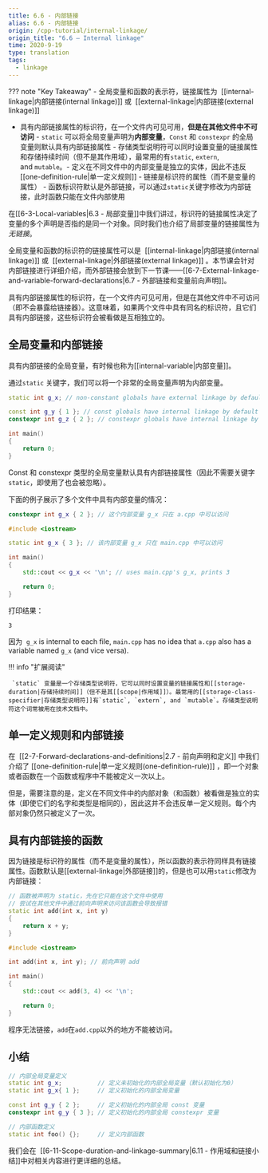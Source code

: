 ```yaml
---
title: 6.6 - 内部链接
alias: 6.6 - 内部链接
origin: /cpp-tutorial/internal-linkage/
origin_title: "6.6 — Internal linkage"
time: 2020-9-19
type: translation
tags:
  - linkage
---
```


??? note "Key Takeaway" - 全局变量和函数的表示符，链接属性为  [[internal-linkage|内部链接(internal linkage)]] 或  [[external-linkage|内部链接(external linkage)]]

- 具有内部链接属性的标识符，在一个文件内可见可用，**但是在其他文件中不可访问** - `static` 可以将全局变量声明为**内部变量**，`Const` 和 `constexpr` 的全局变量则默认具有内部链接属性 - 存储类型说明符可以同时设置变量的链接属性和存储持续时间（但不是其作用域），最常用的有`static`, `extern`, and `mutable`。- 定义在不同文件中的内部变量是独立的实体，因此不违反[[one-definition-rule|单一定义规则]] - 链接是标识符的属性（而不是变量的属性） - 函数标识符默认是外部链接，可以通过`static`关键字修改为内部链接，此时函数只能在文件内部使用

在[[6-3-Local-variables|6.3 - 局部变量]]中我们讲过，标识符的链接属性决定了变量的多个声明是否指的是同一个对象。同时我们也介绍了局部变量的链接属性为*无链接*。

全局变量和函数的标识符的链接属性可以是  [[internal-linkage|内部链接(internal linkage)]] 或  [[external-linkage|外部链接(external linkage)]] 。本节课会针对内部链接进行详细介绍，而外部链接会放到下一节课——[[6-7-External-linkage-and-variable-forward-declarations|6.7 - 外部链接和变量前向声明]]。

具有内部链接属性的标识符，在一个文件内可见可用，但是在其他文件中不可访问（即不会暴露给链接器）。这意味着，如果两个文件中具有同名的标识符，且它们具有内部链接，这些标识符会被看做是互相独立的。

## 全局变量和内部链接

具有内部链接的全局变量，有时候也称为[[internal-variable|内部变量]]。

通过`static` 关键字，我们可以将一个非常的全局变量声明为内部变量。

```cpp
static int g_x; // non-constant globals have external linkage by default, but can be given internal linkage via the static keyword

const int g_y { 1 }; // const globals have internal linkage by default
constexpr int g_z { 2 }; // constexpr globals have internal linkage by default

int main()
{
    return 0;
}
```

Const 和 constexpr 类型的全局变量默认具有内部链接属性（因此不需要关键字 `static`，即使用了也会被忽略）。

下面的例子展示了多个文件中具有内部变量的情况：

```cpp title="a.cpp"
constexpr int g_x { 2 }; // 这个内部变量 g_x 只在 a.cpp 中可以访问
```

```cpp title="main.cpp"
#include <iostream>

static int g_x { 3 }; // 该内部变量 g_x 只在 main.cpp 中可以访问

int main()
{
    std::cout << g_x << '\n'; // uses main.cpp's g_x, prints 3

    return 0;
}
```

打印结果：

```
3
```

因为  `g_x` is internal to each file, `main.cpp` has no idea that `a.cpp` also has a variable named `g_x` (and vice versa).

!!! info "扩展阅读"

     `static` 变量是一个存储类型说明符，它可以同时设置变量的链接属性和[[storage-duration|存储持续时间]]（但不是其[[scope|作用域]]）。最常用的[[storage-class-specifier|存储类型说明符]]有`static`, `extern`, and `mutable`。存储类型说明符这个词常被用在技术文档中。

## 单一定义规则和内部链接

在  [[2-7-Forward-declarations-and-definitions|2.7 - 前向声明和定义]] 中我们介绍了 [[one-definition-rule|单一定义规则(one-definition-rule)]] ，即一个对象或者函数在一个函数或程序中不能被定义一次以上。

但是，需要注意的是，定义在不同文件中的内部对象（和函数）被看做是独立的实体（即使它们的名字和类型是相同的），因此这并不会违反单一定义规则。每个内部对象仍然只被定义了一次。

## 具有内部链接的函数

因为链接是标识符的属性（而不是变量的属性），所以函数的表示符同样具有链接属性。函数默认是[[external-linkage|外部链接]]的，但是也可以用`static`修改为内部链接：

```cpp title="add.cpp"
// 函数被声明为 static，先在它只能在这个文件中使用
// 尝试在其他文件中通过前向声明来访问该函数会导致报错
static int add(int x, int y)
{
    return x + y;
}
```

```cpp title="main.cpp"
#include <iostream>

int add(int x, int y); // 前向声明 add

int main()
{
    std::cout << add(3, 4) << '\n';

    return 0;
}
```

程序无法链接，`add`在`add.cpp`以外的地方不能被访问。

## 小结

```cpp
// 内部全局变量定义
static int g_x;          // 定义未初始化的内部全局变量（默认初始化为0）
static int g_x{ 1 };     // 定义初始化的内部全局变量

const int g_y { 2 };     // 定义初始化的内部全局 const 变量
constexpr int g_y { 3 }; // 定义初始化的内部全局 constexpr 变量

// 内部函数定义
static int foo() {};     // 定义内部函数
```

我们会在  [[6-11-Scope-duration-and-linkage-summary|6.11 - 作用域和链接小结]]中对相关内容进行更详细的总结。
